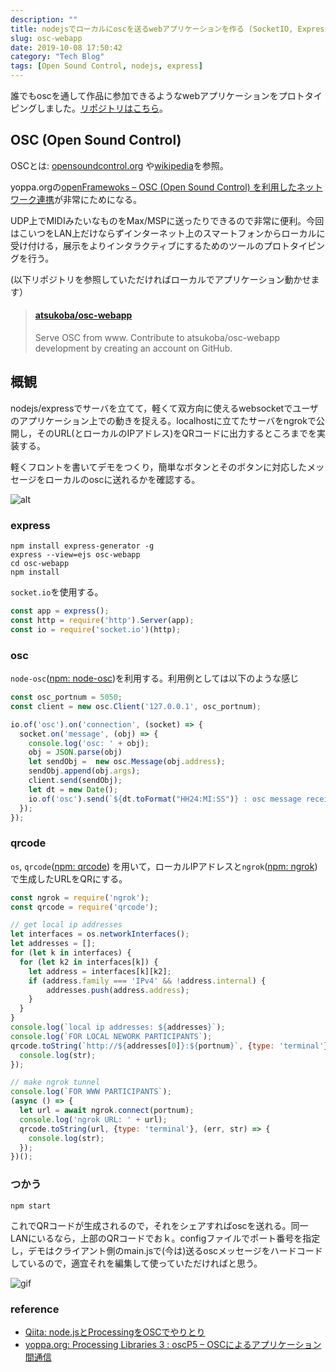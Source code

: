```yaml
---
description: ""
title: nodejsでローカルにoscを送るwebアプリケーションを作る (SocketIO, Express)
slug: osc-webapp
date: 2019-10-08 17:50:42
category: "Tech Blog"
tags: [Open Sound Control, nodejs, express]
---
```


誰でもoscを通して作品に参加できるようなwebアプリケーションをプロトタイピングしました。[リポジトリはこちら]("https://github.com/atsukoba/osc-webapp")。

<!-- more -->

## OSC (Open Sound Control)

OSCとは: [opensoundcontrol.org](http://opensoundcontrol.org/) や[wikipedia](https://ja.wikipedia.org/wiki/OpenSound_Control)を参照。

yoppa.orgの[openFramewoks – OSC (Open Sound Control) を利用したネットワーク連携](https://yoppa.org/ma2_10/2279.html)が非常にためになる。

UDP上でMIDIみたいなものをMax/MSPに送ったりできるので非常に便利。今回はこいつをLAN上だけならずインターネット上のスマートフォンからローカルに受け付ける，展示をよりインタラクティブにするためのツールのプロトタイピングを行う。

(以下リポジトリを参照していただければローカルでアプリケーション動かせます）

<blockquote class="embedly-card"><h4><a href="https://github.com/atsukoba/osc-webapp">atsukoba/osc-webapp</a></h4><p>Serve OSC from www. Contribute to atsukoba/osc-webapp development by creating an account on GitHub.</p></blockquote>
<script async src="//cdn.embedly.com/widgets/platform.js" charset="UTF-8"></script>

## 概観

nodejs/expressでサーバを立てて，軽くて双方向に使えるwebsocketでユーザのアプリケーション上での動きを捉える。localhostに立てたサーバをngrokで公開し，そのURL(とローカルのIPアドレス)をQRコードに出力するところまでを実装する。

軽くフロントを書いてデモをつくり，簡単なボタンとそのボタンに対応したメッセージをローカルのoscに送れるかを確認する。

![alt](oscweb_screenshots.png "デモのスクリーンショット")


### express

```shell
npm install express-generator -g
express --view=ejs osc-webapp
cd osc-webapp
npm install
```

`socket.io`を使用する。

```javascript
const app = express();
const http = require('http').Server(app);
const io = require('socket.io')(http);
```

### osc

`node-osc`([npm: node-osc](https://www.npmjs.com/package/node-osc))を利用する。利用例としては以下のような感じ

```javascript
const osc_portnum = 5050;
const client = new osc.Client('127.0.0.1', osc_portnum);

io.of('osc').on('connection', (socket) => {
  socket.on('message', (obj) => {
    console.log('osc: ' + obj);
    obj = JSON.parse(obj)
    let sendObj =  new osc.Message(obj.address);
    sendObj.append(obj.args);
    client.send(sendObj);
    let dt = new Date();
    io.of('osc').send(`${dt.toFormat("HH24:MI:SS")} : osc message received: ${obj.args}`);
  });
});
```

### qrcode

`os`, `qrcode`([npm: qrcode](https://www.npmjs.com/package/qrcode)) を用いて，ローカルIPアドレスと`ngrok`([npm: ngrok](https://www.npmjs.com/package/ngrok))で生成したURLをQRにする。

```javascript
const ngrok = require('ngrok');
const qrcode = require('qrcode');

// get local ip addresses
let interfaces = os.networkInterfaces();
let addresses = [];
for (let k in interfaces) {
  for (let k2 in interfaces[k]) {
    let address = interfaces[k][k2];
    if (address.family === 'IPv4' && !address.internal) {
        addresses.push(address.address);
    }
  }
}
console.log(`local ip addresses: ${addresses}`);
console.log(`FOR LOCAL NEWORK PARTICIPANTS`);
qrcode.toString(`http://${addresses[0]}:${portnum}`, {type: 'terminal'}, (err, str) => {
  console.log(str);
});

// make ngrok tunnel
console.log(`FOR WWW PARTICIPANTS`);
(async () => {
  let url = await ngrok.connect(portnum);
  console.log('ngrok URL: ' + url);
  qrcode.toString(url, {type: 'terminal'}, (err, str) => {
    console.log(str);
  });
})();
```

### つかう

```shell
npm start
```

これでQRコードが生成されるので，それをシェアすればoscを送れる。同一LANにいるなら，上部のQRコードでおｋ。configファイルでポート番号を指定し，デモはクライアント側のmain.jsで(今は)送るoscメッセージをハードコードしているので，適宜それを編集して使っていただければと思う。

![gif](https://i.gyazo.com/3872867c437f9bb2db573f1f3f2b69d1.gif)

### reference

- [Qiita: node.jsとProcessingをOSCでやりとり](https://qiita.com/tkyko13/items/d219a509d8367e272055)
- [yoppa.org: Processing Libraries 3 : oscP5 – OSCによるアプリケーション間通信](https://yoppa.org/sfc_design16/7927.html)
